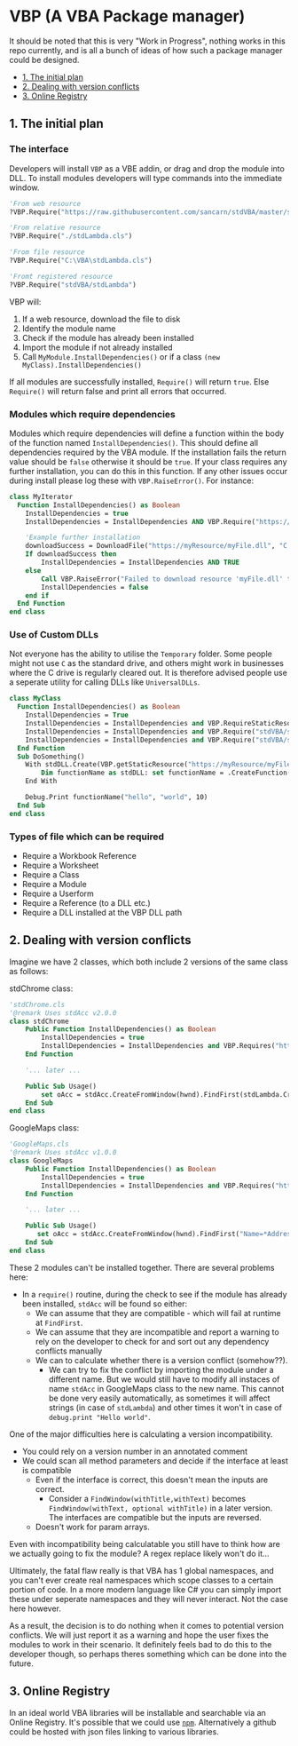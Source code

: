 # VBP (A VBA Package manager)

It should be noted that this is very "Work in Progress", nothing works in this repo currently, and is all a bunch of ideas of how such a package manager could be designed.

* [1. The initial plan](#1.%20The%20initial%20plan)
* [2. Dealing with version conflicts](#2.%20Dealing%20with%20version%20conflicts)
* [3. Online Registry](#3.%20Online%20Registry)

## 1. The initial plan

### The interface

Developers will install `VBP` as a VBE addin, or drag and drop the module into DLL. To install modules developers will type commands into the immediate window.

```vb
'From web resource
?VBP.Require("https://raw.githubusercontent.com/sancarn/stdVBA/master/src/stdLambda.cls")

'From relative resource
?VBP.Require("./stdLambda.cls")

'From file resource
?VBP.Require("C:\VBA\stdLambda.cls")

'Fromt registered resource
?VBP.Require("stdVBA/stdLambda")
```

VBP will:

1. If a web resource, download the file to disk
2. Identify the module name
3. Check if the module has already been installed
4. Import the module if not already installed
5. Call `MyModule.InstallDependencies()` or if a class `(new MyClass).InstallDependencies()`

If all modules are successfully installed, `Require()` will return `true`. Else `Require()` will return false and print all errors that occurred.

### Modules which require dependencies

Modules which require dependencies will define a function within the body of the function named `InstallDependencies()`. This should define all dependencies required by the VBA module. If the installation fails the return value should be `false` otherwise it should be `true`. If your class requires any further installation, you can do this in this function. If any other issues occur during install please log these with `VBP.RaiseError()`. For instance:

```vb
class MyIterator
  Function InstallDependencies() as Boolean
    InstallDependencies = true
    InstallDependencies = InstallDependencies AND VBP.Require("https://raw.githubusercontent.com/sancarn/stdVBA/master/src/stdICallable.cls")

    'Example further installation
    downloadSuccess = DownloadFile("https://myResource/myFile.dll", "C:\Temp\myFile.dll")
    If downloadSuccess then 
        InstallDependencies = InstallDependencies AND TRUE
    else
        Call VBP.RaiseError("Failed to download resource 'myFile.dll' to 'C:\Temp\myFile.dll'")
        InstallDependencies = false
    end if
  End Function
end class
```

### Use of Custom DLLs

Not everyone has the ability to utilise the `Temporary` folder. Some people might not use `C` as the standard drive, and others might work in businesses where the C drive is regularly cleared out. It is therefore advised people use a seperate utility for calling DLLs like `UniversalDLLs`.

```vb
class MyClass
  Function InstallDependencies() as Boolean
    InstallDependencies = True
    InstallDependencies = InstallDependencies and VBP.RequireStaticResource("https://myResource/myFile.dll")
    InstallDependencies = InstallDependencies and VBP.Require("stdVBA/stdICallable")
    InstallDependencies = InstallDependencies and VBP.Require("stdVBA/stdDLL")
  End Function
  Sub DoSomething()
    With stdDLL.Create(VBP.getStaticResource("https://myResource/myFile.dll"))
        Dim functionName as stdDLL: set functionName = .CreateFunction("FunctionName", vbLong, vbString, vbString, vbLong)
    End With

    Debug.Print functionName("hello", "world", 10) 
  End Sub
end class
```

### Types of file which can be required

* Require a Workbook Reference
* Require a Worksheet
* Require a Class
* Require a Module
* Require a Userform
* Require a Reference (to a DLL etc.)
* Require a DLL installed at the VBP DLL path

## 2. Dealing with version conflicts

Imagine we have 2 classes, which both include 2 versions of the same class as follows:

stdChrome class:

```vb
'stdChrome.cls
'@remark Uses stdAcc v2.0.0
class stdChrome 
    Public Function InstallDependencies() as Boolean
        InstallDependencies = true
        InstallDependencies = InstallDependencies and VBP.Requires("https://raw.githubusercontent.com/sancarn/stdVBA/master/src/stdAcc.cls")
    End Function

    '... later ...

    Public Sub Usage()
        set oAcc = stdAcc.CreateFromWindow(hwnd).FindFirst(stdLambda.Create("$1.Name like '*address*bar*' and $1.Role = 'ROLE_WINDOW'"))
    End Sub
end class
```

GoogleMaps class:

```vb
'GoogleMaps.cls
'@remark Uses stdAcc v1.0.0
class GoogleMaps
    Public Function InstallDependencies() as Boolean
        InstallDependencies = true
        InstallDependencies = InstallDependencies and VBP.Requires("https://github.com/sancarn/stdVBA/blob/6e106991e9041a3c0075c9d50fd847903011b334/src/WIP/stdAcc.cls")
    End Function

    '... later ...

    Public Sub Usage()
       set oAcc = stdAcc.CreateFromWindow(hwnd).FindFirst("Name=*Address*Bar*&role=ROLE_WINDOW")
    End Sub
end class
```

These 2 modules can't be installed together. There are several problems here:

* In a `require()` routine, during the check to see if the module has already been installed, `stdAcc` will be found so either:
    * We can assume that they are compatible - which will fail at runtime at `FindFirst`.
    * We can assume that they are incompatible and report a warning to rely on the developer to check for and sort out any dependency conflicts manually
    * We can to calculate whether there is a version conflict (somehow??).
        * We can try to fix the conflict by importing the module under a different name. But we would still have to modify all instaces of name `stdAcc` in GoogleMaps class to the new name. This cannot be done very easily automatically, as sometimes it will affect strings (in case of `stdLambda`) and other times it won't in case of `debug.print "Hello world"`.

One of the major difficulties here is calculating a version incompatibility.

* You could rely on a version number in an annotated comment
* We could scan all method parameters and decide if the interface at least is compatible
    * Even if the interface is correct, this doesn't mean the inputs are correct. 
        * Consider a `FindWindow(withTitle,withText)` becomes `FindWindow(withText, optional withTitle)` in a later version. The interfaces are compatible but the inputs are reversed.
    * Doesn't work for param arrays.

Even with incompatibility being calculatable you still have to think how are we actually going to fix the module? A regex replace likely won't do it...

Ultimately, the fatal flaw really is that VBA has 1 global namespaces, and you can't ever create real namespaces which scope classes to a certain portion of code. In a more modern language like C# you can simply import these under seperate namespaces and they will never interact. Not the case here however.

As a result, the decision is to do nothing when it comes to potential version conflicts. We will just report it as a warning and hope the user fixes the modules to work in their scenario. It definitely feels bad to do this to the developer though, so perhaps theres something which can be done into the future.

## 3. Online Registry

In an ideal world VBA libraries will be installable and searchable via an Online Registry. It's possible that we could use [`npm`](https://www.npmjs.com/). Alternatively a github could be hosted with json files linking to various libraries. 
